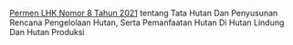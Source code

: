 [Permen LHK Nomor 8 Tahun 2021](https://peraturan.bpk.go.id/Details/235254/permen-lhk-no-8-tahun-2021) tentang Tata Hutan Dan Penyusunan Rencana Pengelolaan Hutan, Serta Pemanfaatan Hutan Di Hutan Lindung Dan Hutan Produksi